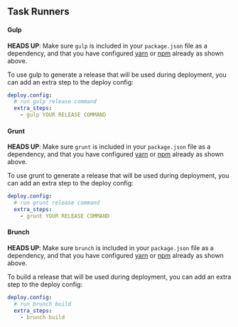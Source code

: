 ## Task Runners

#### Gulp
**HEADS UP**: Make sure `gulp` is included in your `package.json` file as a dependency, and that you have configured [yarn](#yarn) or [npm](#npm) already as shown above.

To use gulp to generate a release that will be used during deployment, you can add an extra step to the deploy config:

```yaml
deploy.config:
  # run gulp release command
  extra_steps:
    - gulp YOUR RELEASE COMMAND
```

#### Grunt
**HEADS UP**: Make sure `grunt` is included in your `package.json` file as a dependency, and that you have configured [yarn](#yarn) or [npm](#npm) already as shown above.

To use grunt to generate a release that will be used during deployment, you can add an extra step to the deploy config:

```yaml
deploy.config:
  # run grunt release command
  extra_steps:
    - grunt YOUR RELEASE COMMAND
```

#### Brunch
**HEADS UP**: Make sure `brunch` is included in your `package.json` file as a dependency, and that you have configured [yarn](#yarn) or [npm](#npm) already as shown above.

To build a release that will be used during deployment, you can add an extra step to the deploy config:

```yaml
deploy.config:
  # run brunch build
  extra_steps:
    - brunch build
```
